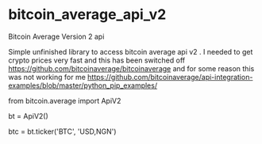 # bitcoin_average_api_v2
Bitcoin Average Version 2 api

Simple unfinished library to access bitcoin average api v2 . I needed to get crypto prices very fast and this has been switched off  https://github.com/bitcoinaverage/bitcoinaverage and for some reason this was not working for me https://github.com/bitcoinaverage/api-integration-examples/blob/master/python_pip_examples/


from bitcoin.average import ApiV2

bt =  ApiV2()

btc = bt.ticker('BTC', 'USD,NGN')


